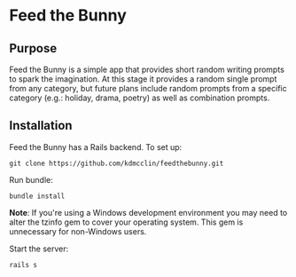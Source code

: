 # Feed the Bunny

## Purpose

Feed the Bunny is a simple app that provides short random writing prompts to spark the imagination.  At this stage it provides a random single prompt from any category, but future plans include random prompts from a specific category (e.g.: holiday, drama, poetry) as well as combination prompts.

## Installation

Feed the Bunny has a Rails backend.  To set up:

```
git clone https://github.com/kdmcclin/feedthebunny.git
```

Run bundle:

```
bundle install
```
**Note**: If you're using a Windows development environment you may need to alter the tzinfo gem to cover your operating system.  This gem is unnecessary for non-Windows users.

Start the server:

```
rails s
```